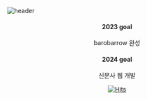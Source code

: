 ![header](https://capsule-render.vercel.app/api?type=waving&color=0:51cf66,100:b2f2bb&height=150&text=Hi+I'm+yang&fontSize=50&animation=blink&fontColor=ffffff&fontAlignY=30)
<div align=center> 

#### 2023 goal
barobarrow 완성

#### 2024 goal
신문사 웹 개발

[![Hits](https://hits.seeyoufarm.com/api/count/incr/badge.svg?url=https%3A%2F%2Fgithub.com%2Ftaeseokyang&count_bg=%2379C83D&title_bg=%23555555&icon=&icon_color=%23E7E7E7&title=hits&edge_flat=false)](https://hits.seeyoufarm.com)
</div>
